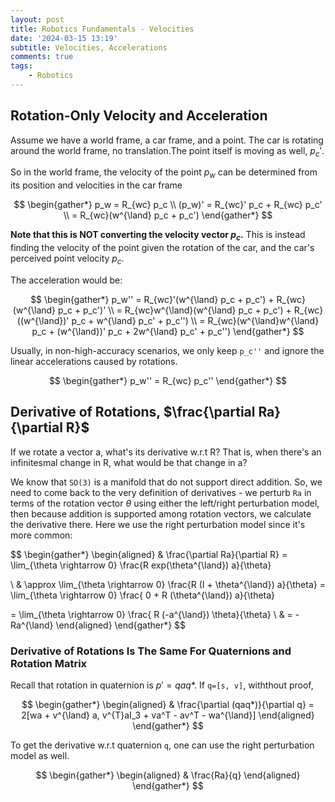 ```yaml
---
layout: post
title: Robotics Fundamentals - Velocities
date: '2024-03-15 13:19'
subtitle: Velocities, Accelerations
comments: true
tags:
    - Robotics
---
```


## Rotation-Only Velocity and Acceleration

Assume we have a world frame, a car frame, and a point. The car is rotating around the world frame, no translation.The point itself is moving as well, $p_c'$.

So in the world frame, the velocity of the point $p_w$ can be determined from its position and velocities in the car frame

$$
\begin{gather*}
p_w = R_{wc} p_c
\\
(p_w)' = R_{wc}' p_c + R_{wc} p_c'
\\ = R_{wc}(w^{\land} p_c + p_c')
\end{gather*}
$$

**Note that this is NOT converting the velocity vector $p_c$.** This is instead finding the velocity of the point given the rotation of the car, and the car's perceived point velocity $p_c$.

The acceleration would be:

$$
\begin{gather*}
p_w'' = R_{wc}'(w^{\land} p_c + p_c') + R_{wc}(w^{\land} p_c + p_c')'
\\
= R_{wc}w^{\land}(w^{\land} p_c + p_c') + R_{wc}((w^{\land})' p_c + w^{\land} p_c' + p_c'')
\\
= R_{wc}(w^{\land}w^{\land} p_c + (w^{\land})' p_c + 2w^{\land} p_c' + p_c'')
\end{gather*}
$$

Usually, in non-high-accuracy scenarios, we only keep `p_c''` and ignore the linear accelerations caused by rotations.

$$
\begin{gather*}
p_w'' = R_{wc} p_c''
\end{gather*}
$$

## Derivative of Rotations, $\frac{\partial Ra}{\partial R}$

If we rotate a vector a, what's its derivative w.r.t R? That is, when there's an infinitesmal change in R, what would be that change in a?

We know that `SO(3)` is a manifold that do not support direct addition. So, we need to come back to the very definition of derivatives - we perturb `Ra` in terms of the rotation vector $\theta$ using either the left/right perturbation model, then because addition is supported among rotation vectors, we calculate the derivative there. Here we use the right perturbation model since it's more common:

$$
\begin{gather*}
\begin{aligned}
& \frac{\partial Ra}{\partial R} =
\lim_{\theta \rightarrow 0} \frac{R exp(\theta^{\land}) a}{\theta}

\\
& \approx \lim_{\theta \rightarrow 0} \frac{R (I + \theta^{\land}) a}{\theta} = \lim_{\theta \rightarrow 0} \frac{ 0 + R (\theta^{\land}) a}{\theta}

= \lim_{\theta \rightarrow 0} \frac{ R (-a^{\land}) \theta}{\theta}
\\
& = -Ra^{\land}
\end{aligned}
\end{gather*}
$$

### Derivative of Rotations Is The Same For Quaternions and Rotation Matrix

Recall that rotation in quaternion is $p'=qaq*$. If `q=[s, v]`, withthout proof,

$$
\begin{gather*}
\begin{aligned}
& \frac{\partial (qaq*)}{\partial q} = 2[wa + v^{\land} a, v^{T}aI_3 + va^T - av^T - wa^{\land}]
\end{aligned}
\end{gather*}
$$

To get the derivative w.r.t quaternion `q`, one can use the right perturbation model as well.

$$
\begin{gather*}
\begin{aligned}
& \frac{Ra}{q}
\end{aligned}
\end{gather*}
$$
